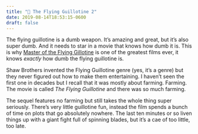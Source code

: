 ```yaml
---
title: "🎥 The Flying Guillotine 2"
date: 2019-08-14T18:53:15-0600
draft: false
---
```






The flying guillotine is a dumb weapon. It’s amazing and great, but it’s also super dumb. And it needs to star in a movie that knows how dumb it is. This is why [Master of the Flying Gillotine](https://www.imdb.com/title/tt0072913/) is one of the greatest films ever, it knows _exactly_ how dumb the flying guillotine is.

Shaw Brothers invented the Flying Guillotine genre (yes, it’s a genre) but they never figured out how to make them entertaining. I haven’t seen the first one in decades but I recall that it was mostly about farming. Farming. The movie is called _The Flying Guillotine_ and there was so much farming.

The sequel features no farming but still takes the whole thing super seriously. There’s very little guillotine fun, instead the film spends a bunch of time on plots that go absolutely nowhere. The last ten minutes or so liven things up with a giant fight full of spinning blades, but it’s a cae of too little, too late.



